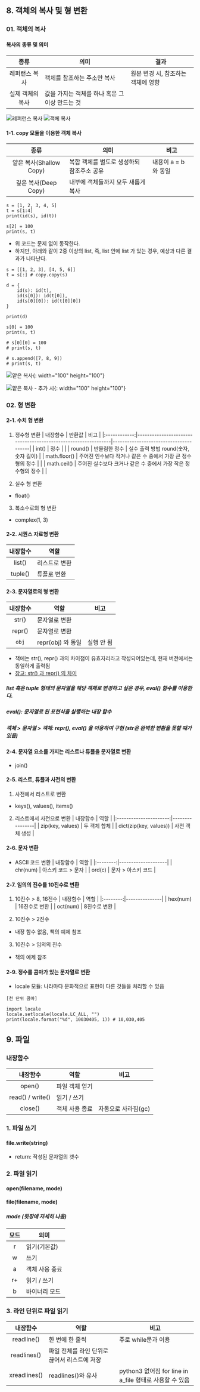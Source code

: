 ## 8. 객체의 복사 및 형 변환
### 01. 객체의 복사
#### 복사의 종류 및 의미
|       종류       | 의미                                           | 결과                               |
|:----------------:|------------------------------------------------|------------------------------------|
| 레퍼런스 복사    | 객체를 참조하는 주소만 복사                    | 원본 변경 시, 참조하는 객체에 영향 |
| 실제 객체의 복사 | 값을 가지는 객체를 하나 혹은 그 이상 만드는 것 |                                   |

![레퍼런스 복사](../image/8-1.PNG)
![객체 복사](../image/8-3.PNG)

#### 1-1. copy 모듈을 이용한 객체 복사
|           종류          | 의미                                               | 비고                 |
|:-----------------------:|----------------------------------------------------|----------------------|
| 얕은 복사(Shallow Copy) | 복합 객체를 별도로 생성하되 참조주소 공유         | 내용이 a = b 와 동일 |
| 깊은 복사(Deep Copy)    | 내부에 객체들까지 모두 새롭게 복사                |                      |

~~~
s = [1, 2, 3, 4, 5]
t = s[1:4]
print(id(s), id(t))

s[2] = 100
print(s, t)
~~~

- 위 코드는 문제 없이 동작한다.
- 하지만, 아래와 같이 2중 이상의 list, 즉, list 안에 list 가 있는 경우, 예상과 다른 결과가 나타난다.
~~~
s = [[1, 2, 3], [4, 5, 6]]
t = s[:] # copy.copy(s)

d = {
    id(s): id(t),
    id(s[0]): id(t[0]),
    id(s[0][0]): id(t[0][0])
}

print(d)

s[0] = 100
print(s, t)

# s[0][0] = 100
# print(s, t)

# s.append([7, 8, 9])
# print(s, t)
~~~

![얕은 복사](../image/1-1.PNG){: width="100" height="100"}

![얕은 복사 - 추가 시](../image/1-2.PNG){: width="100" height="100"}

### 02. 형 변환
#### 2-1. 수치 형 변환
1. 정수형 변환
|   내장함수   | 반환값                                                        | 비고                                  |
|:------------:|---------------------------------------------------------------|---------------------------------------|
| int()        | 정수                                                          |                                       |
| round()      | 반올림한 정수                                                 | 실수 출력 방법 round(숫자, 숫자 길이) |
| math.floor() | 주어진 인수보다 작거나 같은 수 중에서 가장 큰 정수형의 정수   |                                       |
| math.ceil()  | 주어진 실수보다 크거나 같은 수 중에서 가장 작은 정수형의 정수 |                                       |

2. 실수 형 변환
- float()

3. 복소수로의 형 변환
- complex(1, 3)

#### 2-2. 시퀀스 자료형 변환
| 내장함수 | 역할          |
|:--------:|---------------|
| list()   | 리스트로 변환 |
| tuple()  | 튜플로 변환   |

#### 2-3. 문자열로의 형 변환
| 내장함수 | 역할              | 비고       |
|:--------:|-------------------|------------|
| str()    | 문자열로 변환     |            |
| repr()   | 문자열로 변환     |            |
| `obj`    | repr(obj) 와 동일 | 실행 안 됨 |

- 책에는 str(), repr() 과의 차이점이 유효자리라고 작성되어있는데, 현재 버전에서는 동일하게 출력됨
- [참고: str() 과 repr() 의 차이](http://pinocc.tistory.com/168)

##### list 혹은 tuple 형태의 문자열을 해당 객체로 변경하고 싶은 경우, eval() 함수를 이용한다.
##### eval(): 문자열로 된 표현식을 실행하는 내장 함수
##### 객체 > 문자열 > 객체: repr(), eval() 을 이용하여 구현 (str은 완벽한 변환을 못할 때가 있음)

#### 2-4. 문자열 요소를 가지는 리스트나 튜플을 문자열로 변환
- join()

#### 2-5. 리스트, 튜플과 사전의 변환
1. 사전에서 리스트로 변환
- keys(), values(), items()

2. 리스트에서 사전으로 변환
|        내장함수        | 역할           |
|:----------------------:|----------------|
| zip(key, values)       | 두 객체 합체   |
| dict(zip(key, values)) | 사전 객체 생성 |

#### 2-6. 문자 변환
- ASCII 코드 변환
| 내장함수 | 역할               |
|:--------:|--------------------|
| chr(num) | 아스키 코드 > 문자 |
| ord(c)   | 문자 > 아스키 코드 |

#### 2-7. 임의의 진수를 10진수로 변환
1. 10진수 > 8, 16진수
| 내장함수 | 역할          |
|:--------:|---------------|
| hex(num) | 16진수로 변환 |
| oct(num) | 8진수로 변환  |

2. 10진수 > 2진수
- 내장 함수 없음, 책의 예제 참조

3. 10진수 > 임의의 진수
- 책의 예제 참조

#### 2-9. 정수를 콤마가 있는 문자열로 변환
- locale 모듈: 나라마다 문화적으로 표현이 다른 것들을 처리할 수 있음

~~~
[천 단위 콤마]

import locale
locale.setlocale(locale.LC_ALL, "")
print(locale.format("%d", 10030405, 1)) # 10,030,405
~~~

## 9. 파일
### 내장함수
|     내장함수     | 역할           | 비고                |
|:----------------:|----------------|---------------------|
| open()           | 파일 객체 얻기 |                     |
| read() / write() | 읽기 / 쓰기    |                     |
| close()          | 객체 사용 종료 | 자동으로 사라짐(gc) |

### 1. 파일 쓰기
#### file.write(string)
- return: 작성된 문자열의 갯수

### 2. 파일 읽기
#### open(filename, mode)
#### file(filename, mode)
##### mode (뒷장에 자세히 나옴)
| 모드 | 의미           |
|:----:|----------------|
| r    | 읽기(기본값)   |
| w    | 쓰기           |
| a    | 객체 사용 종료 |
| r+   | 읽기 / 쓰기    |
| b    | 바이너리 모드  |

### 3. 라인 단위로 파일 읽기
|   내장함수   | 역할                                         | 비고                                                    |
|:------------:|----------------------------------------------|---------------------------------------------------------|
| readline()   | 한 번에 한 줄씩                              | 주로 while문과 이용                                     |
| readlines()  | 파일 전체를 라인 단위로 끊어서 리스트에 저장 |                                                         |
| xreadlines() | readlines()와 유사                           | python3 없어짐 for line in a_file 형태로 사용할 수 있음 |